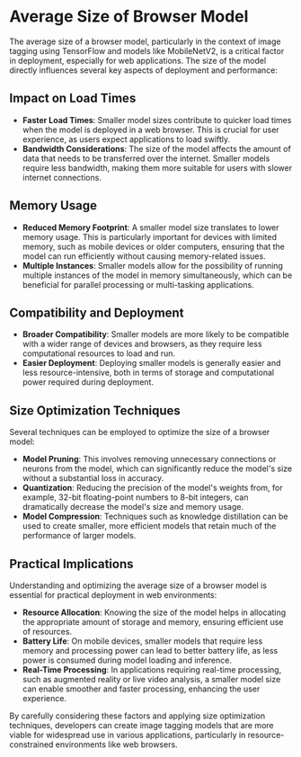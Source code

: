 # Average Size of Browser Model

The average size of a browser model, particularly in the context of image tagging using TensorFlow and models like MobileNetV2, is a critical factor in deployment, especially for web applications. The size of the model directly influences several key aspects of deployment and performance:

## Impact on Load Times

- **Faster Load Times**: Smaller model sizes contribute to quicker load times when the model is deployed in a web browser. This is crucial for user experience, as users expect applications to load swiftly.
- **Bandwidth Considerations**: The size of the model affects the amount of data that needs to be transferred over the internet. Smaller models require less bandwidth, making them more suitable for users with slower internet connections.

## Memory Usage

- **Reduced Memory Footprint**: A smaller model size translates to lower memory usage. This is particularly important for devices with limited memory, such as mobile devices or older computers, ensuring that the model can run efficiently without causing memory-related issues.
- **Multiple Instances**: Smaller models allow for the possibility of running multiple instances of the model in memory simultaneously, which can be beneficial for parallel processing or multi-tasking applications.

## Compatibility and Deployment

- **Broader Compatibility**: Smaller models are more likely to be compatible with a wider range of devices and browsers, as they require less computational resources to load and run.
- **Easier Deployment**: Deploying smaller models is generally easier and less resource-intensive, both in terms of storage and computational power required during deployment.

## Size Optimization Techniques

Several techniques can be employed to optimize the size of a browser model:

- **Model Pruning**: This involves removing unnecessary connections or neurons from the model, which can significantly reduce the model's size without a substantial loss in accuracy.
- **Quantization**: Reducing the precision of the model's weights from, for example, 32-bit floating-point numbers to 8-bit integers, can dramatically decrease the model's size and memory usage.
- **Model Compression**: Techniques such as knowledge distillation can be used to create smaller, more efficient models that retain much of the performance of larger models.

## Practical Implications

Understanding and optimizing the average size of a browser model is essential for practical deployment in web environments:

- **Resource Allocation**: Knowing the size of the model helps in allocating the appropriate amount of storage and memory, ensuring efficient use of resources.
- **Battery Life**: On mobile devices, smaller models that require less memory and processing power can lead to better battery life, as less power is consumed during model loading and inference.
- **Real-Time Processing**: In applications requiring real-time processing, such as augmented reality or live video analysis, a smaller model size can enable smoother and faster processing, enhancing the user experience.

By carefully considering these factors and applying size optimization techniques, developers can create image tagging models that are more viable for widespread use in various applications, particularly in resource-constrained environments like web browsers.

